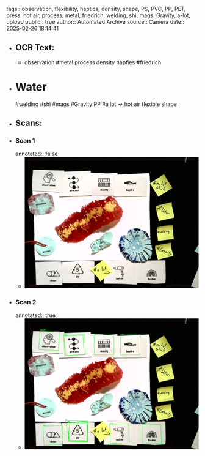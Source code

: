 tags:: observation, flexibility, haptics, density, shape, PS, PVC, PP, PET, press, hot air, process, metal, friedrich, welding, shi, mags, Gravity, a-lot, upload
public:: true
author:: Automated Archive
source:: Camera
date:: 2025-02-26 18:14:41

- ## OCR Text:
	- observation
	  #metal
	  process
	  density
	  hapfies
	  #friedrich
- # Water
   #welding
   #shi
   #mags
   #Gravity
   PP
   #a lot
   →
   hot air
   flexible
   shape
- ## Scans:
- ### Scan 1
  annotated:: false
	- ![./assets/scans/2025-02-26T18-14-41-1212.jpg](./assets/scans/2025-02-26T18-14-41-1212.jpg)
- ### Scan 2
  annotated:: true
	- ![./assets/scans/2025-02-26T18-14-41-1529.jpg](./assets/scans/2025-02-26T18-14-41-1529.jpg)